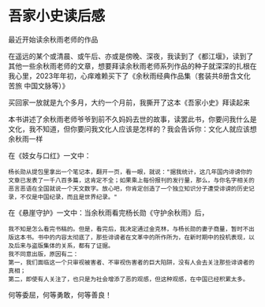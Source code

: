 # 吾家小史读后感
最近开始读余秋雨老师的作品

在遥远的某个或清晨、或午后、亦或是傍晚、深夜，我读到了《都江堰》，读到了其他一些余秋雨老师的文章，想要拜读余秋雨老师系列作品的种子就深深的扎根在我心里，2023年年初，心痒难赖买下了《余秋雨经典作品集（套装共8册含文化苦旅 中国文脉等）》

买回家一放就是九个多月，大约一个月前，我撕开了这本《吾家小史》拜读起来

本书讲述了余秋雨老师爷爷到前不久妈妈去世的故事，读罢此书，你要问我什么是文化，我不知道，但你要问我文化人应该是怎样的？我会告诉你：文化人就应该想余秋雨一样

在《妓女与口红》一文中：
```
杨长勋从提包里拿出一个笔记本，翻开一页，看一眼，就说："据我统计，这几年国内诽谤你的文章已发表了一千八百多篇，这肯定不全；如果乘上每份报刊的发行量，那么，与你名字相关的恶言恶语在全国就说一个天文数字。放心吧，你肯定创造了一个独立知识分子遭受诽谤的历史记录，不仅是中国纪录，而且是世界纪录。"
```

在《悬崖守护》一文中：当余秋雨看完杨长勋《守护余秋雨》后，
```
我不知是怎么看完书稿的。但是，看完后，我决定通过金克林，与杨长勋的妻子商量，暂时不出版这本书。书中的内容太彻底了，那些诽谤者在文革中的所作所为，在新时期中的投机表现，以及后来与盗版集体的关系，都有了证据。
我不同意出版，原因有二：
第一，我们面临这一个只审视被害者、不审视伤害者的巨大陷阱，没有人会去关注那些诽谤者的真相；
第二，即使有人关注了，也只是为社会增添了恶的观感，但这种观感，在中国已经积累太多。
```

何等委屈，何等勇敢，何等善良！